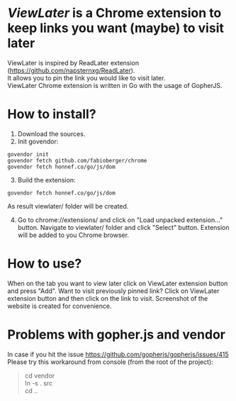 # <i>ViewLater</i> is a Chrome extension to keep links you want (maybe) to visit later

ViewLater is inspired by ReadLater extension (https://github.com/napsternxg/ReadLater).<br>
It allows you to pin the link you would like to visit later. <br>
ViewLater Chrome extension is written in Go with the usage of GopherJS. <br>

# How to install?
1. Download the sources.
2. Init govendor:
```
govendor init
govendor fetch github.com/fabioberger/chrome
govendor fetch honnef.co/go/js/dom
```
3. Build the extension:
```
govendor fetch honnef.co/go/js/dom
```
As result viewlater/ folder will be created. 

4. Go to chrome://extensions/ and click on "Load unpacked extension..." button.
Navigate to viewlater/ folder and click "Select" button. Extension will be added to you Chrome browser.

# How to use?
When on the tab you want to view later click on ViewLater extension button and press "Add".
Want to visit previously pinned link? Click on ViewLater extension button and then click on the link to visit.
Screenshot of the website is created for convenience.

# Problems with gopher.js and vendor
In case if you hit the issue https://github.com/gopherjs/gopherjs/issues/415
Please try this workaround from console (from the root of the project):
>cd vendor <br>
>ln -s . src <br>
>cd .. <br>

